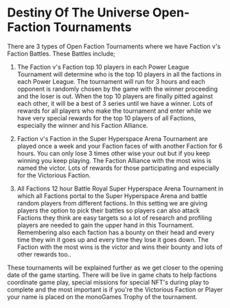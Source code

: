 <h1>Destiny Of The Universe Open-Faction Tournaments</h1>

<p>There are 3 types of Open Faction Tournaments where we have Faction v's Faction Battles. These Battles include;
<ol>
  <li>The Faction v's Faction top 10 players in each Power League Tournament will determine who is the top 10 players in all the factions in each Power League. The tournament will run for 3 hours and each opponent is randomly chosen by the game with the winner proceeding and the loser is out. When the top 10 players are finally pitted against each other, it will be a best of 3 series until we have a winner. Lots of rewards for all players who make the tournament and enter while we have very special rewards for the top 10 players of all Factions, especially the winner and his Faction Alliance.</li>
  <p></p>
  <li>Faction v's Faction in the Super Hyperspace Arena Tournament are played once a week and your Faction faces of with another Faction for 6 hours. You can only lose 3 times other wise your out but if you keep winning you keep playing. The Faction Alliance with the most wins is named the victor. Lots of rewards for those participating and especially for the Victorious Faction.</li>
  <p></p>
  <li>All Factions 12 hour Battle Royal Super Hyperspace Arena Tournament in which all Factions portal to the Super Hyperspace Arena and battle random players from different factions. In this setting we are giving players the option to pick their battles so players can also attack Factions they think are easy targets so a lot of research and profiling players are needed to gain the upper hand in this Tournament. Remembering also each faction has a bounty on their head and every time they win it goes up and every time they lose it goes down. The Faction with the most wins is the victor and wins their bounty and lots of other rewards too..</li>
  <p></p>
</ol>

These tournaments will be explained further as we get closer to the opening date of the game starting. There will be live in game chats to help factions coordinate game play, special missions for special NFT's during play to complete and the most important is if you're the Victorious Faction or Player your name is placed on the monoGames Trophy of the tournament.
</p>
